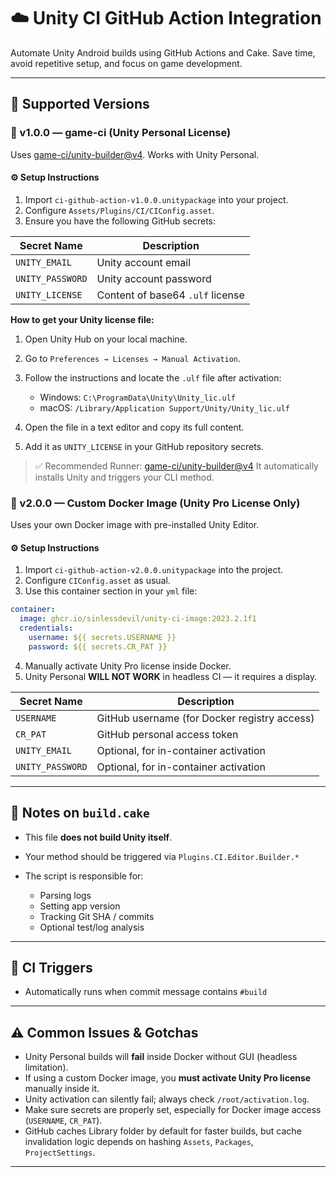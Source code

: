 # ☁️ Unity CI GitHub Action Integration

Automate Unity Android builds using GitHub Actions and Cake. Save time, avoid repetitive setup, and focus on game development.

---

## 🔀 Supported Versions

### 🔹 v1.0.0 — game-ci (Unity Personal License)

Uses [game-ci/unity-builder@v4](https://github.com/game-ci/unity-builder). Works with Unity Personal.

#### ⚙️ Setup Instructions

1. Import `ci-github-action-v1.0.0.unitypackage` into your project.
2. Configure `Assets/Plugins/CI/CIConfig.asset`.
3. Ensure you have the following GitHub secrets:

| Secret Name      | Description                      |
| ---------------- | -------------------------------- |
| `UNITY_EMAIL`    | Unity account email              |
| `UNITY_PASSWORD` | Unity account password           |
| `UNITY_LICENSE`  | Content of base64 `.ulf` license |

**How to get your Unity license file:**

1. Open Unity Hub on your local machine.
2. Go to `Preferences → Licenses → Manual Activation`.
3. Follow the instructions and locate the `.ulf` file after activation:

   * Windows: `C:\ProgramData\Unity\Unity_lic.ulf`
   * macOS: `/Library/Application Support/Unity/Unity_lic.ulf`
4. Open the file in a text editor and copy its full content.
5. Add it as `UNITY_LICENSE` in your GitHub repository secrets.

> ✅ Recommended Runner: [game-ci/unity-builder@v4](https://github.com/game-ci/unity-builder)
> It automatically installs Unity and triggers your CLI method.

### 🔹 v2.0.0 — Custom Docker Image (Unity Pro License Only)

Uses your own Docker image with pre-installed Unity Editor.

#### ⚙️ Setup Instructions

1. Import `ci-github-action-v2.0.0.unitypackage` into the project.
2. Configure `CIConfig.asset` as usual.
3. Use this container section in your `yml` file:

```yaml
container:
  image: ghcr.io/sinlessdevil/unity-ci-image:2023.2.1f1
  credentials:
    username: ${{ secrets.USERNAME }}
    password: ${{ secrets.CR_PAT }}
```

4. Manually activate Unity Pro license inside Docker.
5. Unity Personal **WILL NOT WORK** in headless CI — it requires a display.

| Secret Name      | Description                                  |
| ---------------- | -------------------------------------------- |
| `USERNAME`       | GitHub username (for Docker registry access) |
| `CR_PAT`         | GitHub personal access token                 |
| `UNITY_EMAIL`    | Optional, for in-container activation        |
| `UNITY_PASSWORD` | Optional, for in-container activation        |

---

## 🧪 Notes on `build.cake`

* This file **does not build Unity itself**.
* Your method should be triggered via `Plugins.CI.Editor.Builder.*`
* The script is responsible for:

  * Parsing logs
  * Setting app version
  * Tracking Git SHA / commits
  * Optional test/log analysis

---

## 🔁 CI Triggers

* Automatically runs when commit message contains `#build`

---

## ⚠️ Common Issues & Gotchas

* Unity Personal builds will **fail** inside Docker without GUI (headless limitation).
* If using a custom Docker image, you **must activate Unity Pro license** manually inside it.
* Unity activation can silently fail; always check `/root/activation.log`.
* Make sure secrets are properly set, especially for Docker image access (`USERNAME`, `CR_PAT`).
* GitHub caches Library folder by default for faster builds, but cache invalidation logic depends on hashing `Assets`, `Packages`, `ProjectSettings`.

---

